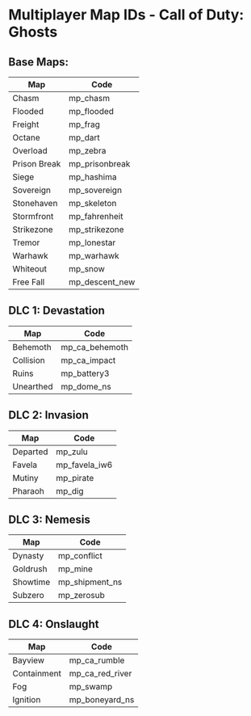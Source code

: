 # Multiplayer Map IDs - Call of Duty: Ghosts

## Base Maps:

| Map | Code |
| --- | --- |
| Chasm | mp_chasm |
| Flooded | mp_flooded |
| Freight | mp_frag |
| Octane | mp_dart |
| Overload | mp_zebra |
| Prison Break | mp_prisonbreak |
| Siege | mp_hashima |
| Sovereign | mp_sovereign |
| Stonehaven | mp_skeleton |
| Stormfront | mp_fahrenheit |
| Strikezone | mp_strikezone |
| Tremor | mp_lonestar |
| Warhawk | mp_warhawk |
| Whiteout | mp_snow |
| Free Fall | mp_descent_new |

## DLC 1: Devastation
| Map | Code |
| --- | --- |
| Behemoth | mp_ca_behemoth |
| Collision | mp_ca_impact |
| Ruins | mp_battery3 |
| Unearthed | mp_dome_ns |

## DLC 2: Invasion
| Map | Code |
| --- | --- |
| Departed | mp_zulu |
| Favela | mp_favela_iw6 |
| Mutiny | mp_pirate |
| Pharaoh | mp_dig |

## DLC 3: Nemesis
| Map | Code |
| --- | --- |
| Dynasty | mp_conflict |
| Goldrush | mp_mine |
| Showtime | mp_shipment_ns |
| Subzero | mp_zerosub |

## DLC 4: Onslaught
| Map | Code |
| --- | --- |
| Bayview | mp_ca_rumble |
| Containment | mp_ca_red_river |
| Fog | mp_swamp |
| Ignition | mp_boneyard_ns |
